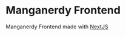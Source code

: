 <h1>Manganerdy Frontend</h1>
<p>Manganerdy Frontend made with <a href="https://nextjs.org">NextJS</a><p/>

